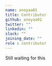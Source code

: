 ```yaml
---
name: anoyaa01
title: Contributor
github: anoyaa01
twitter: ""
linkedin: ""
slack: ""
joining_date: ""
role : contributor
---
```


Still waiting for this
